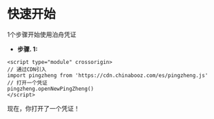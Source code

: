 # 快速开始

1个步骤开始使用泊舟凭证

- **步骤. 1:** 
```
<script type="module" crossorigin>
// 通过CDN引入
import pingzheng from 'https://cdn.chinabooz.com/es/pingzheng.js'
// 打开一个凭证
pingzheng.openNewPingZheng()
</script>
```



现在，你打开了一个凭证！
